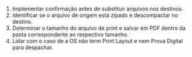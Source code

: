 1. Implementar confirmação antes de substituir arquivos nos destinos.
2. Identificar se o arquivo de origem está zipado e descompactar no destino.
3. Determinar o tamanho do arquivo de print e salvar em PDF dentro da pasta correspondente ao respectivo tamanho.
4. Lidar com o caso de a OS não term Print Layout e nem Prova Digital para despachar.